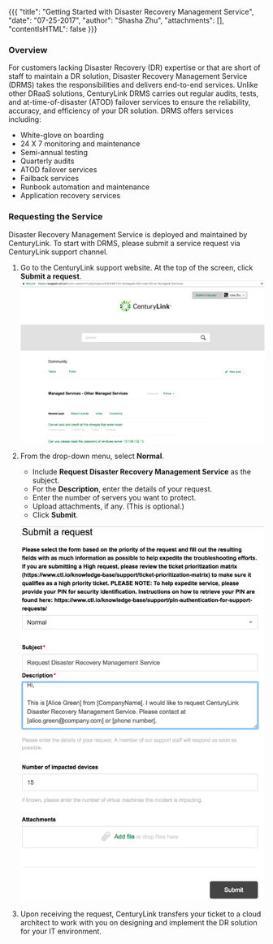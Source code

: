 {{{
  "title": "Getting Started with Disaster Recovery Management Service",
  "date": "07-25-2017",
  "author": "Shasha Zhu",
  "attachments": [],
 "contentIsHTML": false
}}}

### Overview
For customers lacking Disaster Recovery (DR) expertise or that are short of staff to maintain a DR solution, Disaster Recovery Management Service (DRMS) takes the responsibilities and delivers end-to-end services. Unlike other DRaaS solutions, CenturyLink DRMS carries out regular audits, tests, and at-time-of-disaster (ATOD) failover services to ensure the reliability, accuracy, and efficiency of your DR solution. DRMS offers services including:

* White-glove on boarding
* 24 X 7 monitoring and maintenance
* Semi-annual testing
* Quarterly audits
* ATOD failover services
* Failback services
* Runbook automation and maintenance
* Application recovery services

### Requesting the Service
Disaster Recovery Management Service is deployed and maintained by CenturyLink. To start with DRMS, please submit a service request via CenturyLink support channel.

1. Go to the CenturyLink support website. At the top of the screen, click **Submit a request**.
   ![Support Website](../images/drms-website.png)

2. From the drop-down menu, select **Normal**.
   * Include **Request Disaster Recovery Management Service** as the subject.
   * For the **Description**, enter the details of your request.
   * Enter the number of servers you want to protect.
   * Upload attachments, if any. (This is optional.)
   * Click **Submit**.

   ![Service Request Form](../images/drms-request.png)

3. Upon receiving the request, CenturyLink transfers your ticket to a cloud architect to work with you on designing and implement the DR solution for your IT environment.
